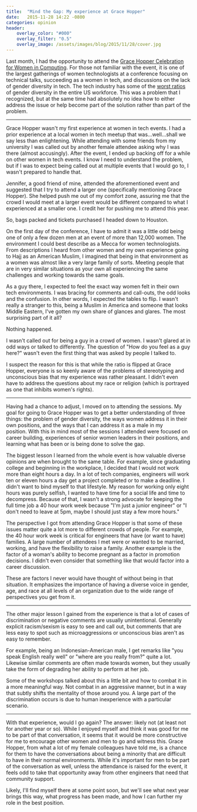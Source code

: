 ```yaml
---
title:  "Mind the Gap: My experience at Grace Hopper"
date:   2015-11-28 14:22 -0800
categories: opinion
header:
    overlay_color: "#000"
    overlay_filter: "0.5"
    overlay_image: /assets/images/blog/2015/11/28/cover.jpg
---
```

Last month, I had the opportunity to attend the [Grace Hopper Celebration for
Women in Computing](http://ghc.anitaborg.org/). For those not familiar with the
event, it is one of the largest gatherings of women technologists at a conference
focusing on technical talks, succeeding as a women in tech, and discussions on
the lack of gender diversity in tech. The tech industry has some of the [worst
ratios](http://www.ncwit.org/sites/default/files/resources/btn_02282014web.pdf)
of gender diversity in the entire US workforce. This was a problem that I
recognized, but at the same time had absolutely no idea how to either address
the issue or help become part of the solution rather than part of the problem.

---

Grace Hopper wasn't my first experience at women in tech events. I had a prior
experience at a local women in tech meetup that was...well...shall we say less
than enlightening. While attending with some friends from my university I was
called out by another female attendee asking why I was there (almost
accusingly). After the event, I ended up backing off for a while on other women
in tech events. I know I need to understand the problem, but if I was to expect
being called out at multiple events that I would go to, I wasn't prepared to
handle that.

Jennifer, a good friend of mine, attended the aforementioned event and suggested
that I try to attend a larger one (specifically mentioning Grace Hopper). She
helped push me out of my comfort zone, assuring me that the crowd I would meet
at a larger event would be different compared to what I experienced at a smaller
one. I credit her for pushing me to attend this year.

So, bags packed and tickets purchased I headed down to Houston.

On the first day of the conference, I have to admit it was a little odd being
one of only a few dozen men at an event of more than 12,000 women. The
environment I could best describe as a Mecca for women technologists. From
descriptions I heard from other women and my own experience going to Hajj as an
American Muslim, I imagined that being in that environment as a women was almost
like a very large family of sorts. Meeting people that are in very similar
situations as your own all experiencing the same challenges and working towards
the same goals.

As a guy there, I expected to feel the exact way women felt in their own tech
environments. I was bracing for comments and call-outs, the odd looks and the
confusion. In other words, I expected the tables to flip. I wasn't really a
stranger to this, being a Muslim in America and someone that looks Middle
Eastern, I've gotten my own share of glances and glares. The most surprising
part of it all?

Nothing happened.

I wasn't called out for being a guy in a crowd of women. I wasn't glared at in
odd ways or talked to differently. The question of "How do you feel as a guy
here?" wasn't even the first thing that was asked by people I talked to.

I suspect the reason for this is that while the ratio is flipped at Grace
Hopper, everyone is so keenly aware of the problems of stereotyping and
unconscious bias that my experience was rather pleasant. I didn't even have to
address the questions about my race or religion (which is portrayed as one that
inhibits women's rights).

---

Having had a chance to adjust, I moved on to attending the sessions. My goal for
going to Grace Hopper was to get a better understanding of three things: the
problem of gender diversity, the ways women address it in their own positions,
and the ways that I can address it as a male in my position. With this in mind
most of the sessions I attended were focused on career building, experiences of
senior women leaders in their positions, and learning what has been or is being
done to solve the gap.

The biggest lesson I learned from the whole event is how valuable diverse
opinions are when brought to the same table. For example, since graduating
college and beginning in the workplace, I decided that I would not work more
than eight hours a day. In a lot of tech companies, engineers will work ten or
eleven hours a day get a project completed or to make a deadline. I didn't want
to bind myself to that lifestyle. My reason for working only eight hours was
purely selfish, I wanted to have time for a social life and time to decompress.
Because of that, I wasn't a strong advocate for keeping the full time job a 40
hour work week because "I'm just a junior engineer" or "I don't need to leave at
5pm, maybe I should just stay a few more hours."

The perspective I got from attending Grace Hopper is that some of these issues
matter quite a lot more to different crowds of people. For example, the 40 hour
work week is critical for engineers that have (or want to have) families. A
large number of attendees I met were or wanted to be married, working, and have
the flexibility to raise a family. Another example is the factor of a woman's
ability to become pregnant as a factor in promotion decisions. I didn't even
consider that something like that would factor into a career discussion.

These are factors I never would have thought of without being in that situation.
It emphasizes the importance of having a diverse voice in gender, age, and race
at all levels of an organization due to the wide range of perspectives you get
from it.

---

The other major lesson I gained from the experience is that a lot of cases of
discrimination or negative comments are usually unintentional. Generally
explicit racism/sexism is easy to see and call out, but comments that are less
easy to spot such as microaggressions or unconscious bias aren't as easy to
remember.

For example, being an Indonesian-American male, I get remarks like "you speak
English really well" or "where are you really from?" quite a lot. Likewise
similar comments are often made towards women, but they usually take the form of
degrading her ability to perform at her job.

Some of the workshops talked about this a little bit and how to combat it in a
more meaningful way. Not combat in an aggressive manner, but in a way that
subtly shifts the mentality of those around you. A large part of the
discrimination occurs is due to human inexperience with a particular scenario.

---

With that experience, would I go again? The answer: likely not (at least not for
another year or so). While I enjoyed myself and think it was good for me to be
part of that conversation, it seems that it would be more constructive for me to
encourage other women and men to go and witness this. Grace Hopper, from what a
lot of my female colleagues have told me, is a chance for them to have the
conversations about being a minority that are difficult to have in their normal
environments. While it's important for men to be part of the conversation as
well, unless the attendance is raised for the event, it feels odd to take that
opportunity away from other engineers that need that community support.

Likely, I'll find myself there at some point soon, but we'll see what next year
brings this way, what progress has been made, and how I can further my role in
the best position.